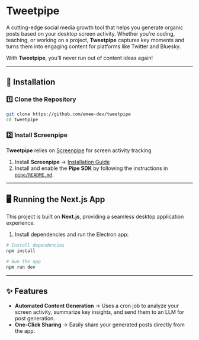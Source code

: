 # Tweetpipe

A cutting-edge social media growth tool that helps you generate organic posts based on your desktop screen activity. Whether you're coding, teaching, or working on a project, **Tweetpipe** captures key moments and turns them into engaging content for platforms like Twitter and Bluesky.

With **Tweetpipe**, you'll never run out of content ideas again!

---

## 🚀 Installation

### 1️⃣ Clone the Repository

```bash
git clone https://github.com/emee-dev/tweetpipe
cd tweetpipe
```

### 2️⃣ Install **Screenpipe**

**Tweetpipe** relies on [Screenpipe](https://docs.screenpi.pe/docs/getting-started) for screen activity tracking.

1. Install **Screenpipe** → [Installation Guide](https://github.com/mediar-ai/screenpipe)
2. Install and enable the **Pipe SDK** by following the instructions in [`pipe/README.md`](pipe/README.md).

---

## 🖥️ Running the Next.js App

This project is built on **Next.js**, providing a seamless desktop application experience.

1. Install dependencies and run the Electron app:

```bash
# Install dependencies
npm install

# Run the app
npm run dev
```

---

## ✨ Features

- **Automated Content Generation** → Uses a cron job to analyze your screen activity, summarize key insights, and send them to an LLM for post generation.
- **One-Click Sharing** → Easily share your generated posts directly from the app.
